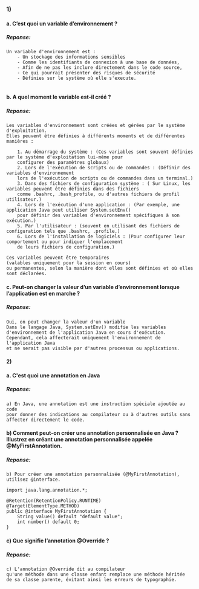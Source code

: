 ### 1)
#### a. C’est quoi un variable d’environnement ?

##### Reponse:
   ```
Un variable d'environnement est :
       - Un stockage des informations sensibles 
       - Comme les identifiants de connexion à une base de données, 
       - Afin de ne pas les inclure directement dans le code source,
       - Ce qui pourrait présenter des risques de sécurité
       - Définies sur le système où elle s'execute.
       
```

#### b. A quel moment le variable est-il créé ?

##### Reponse:
```
Les variables d'environnement sont créées et gérées par le système d'exploitation.
Elles peuvent être définies à différents moments et de différentes manières :

    1. Au démarrage du système : (Ces variables sont souvent définies par le système d'exploitation lui-même pour 
    configurer des paramètres globaux)
    2. Lors de l'exécution de scripts ou de commandes : (Définir des variables d'environnement 
    lors de l'exécution de scripts ou de commandes dans un terminal.)
    3. Dans des fichiers de configuration système : ( Sur Linux, les variables peuvent être définies dans des fichiers 
    comme .bashrc, .bash_profile, ou d'autres fichiers de profil utilisateur.)
    4. Lors de l'exécution d'une application : (Par exemple, une application Java peut utiliser System.setEnv() 
    pour définir des variables d'environnement spécifiques à son exécution.)
    5. Par l'utilisateur : (souvent en utilisant des fichiers de configuration tels que .bashrc, .profile,)
    6. Lors de l'installation de logiciels : (Pour configurer leur comportement ou pour indiquer l'emplacement 
    de leurs fichiers de configuration.)
    
Ces variables peuvent être temporaires 
(valables uniquement pour la session en cours) 
ou permanentes, selon la manière dont elles sont définies et où elles sont déclarées.

```

#### c. Peut-on changer la valeur d’un variable d’environnement lorsque l’application est en marche ?

##### Reponse:

```
Oui, on peut changer la valeur d'un variable
Dans le langage Java, System.setEnv() modifie les variables d'environnement de l'application Java en cours d'exécution. 
Cependant, cela affecterait uniquement l'environnement de l'application Java 
et ne serait pas visible par d'autres processus ou applications.
```
#### 2)
#### a. C'est quoi une annotation en Java

##### Reponse:

```
a) En Java, une annotation est une instruction spéciale ajoutée au code 
pour donner des indications au compilateur ou à d'autres outils sans affecter directement le code.
```

#### b) Comment peut-on créer une annotation personnalisée en Java ? Illustrez en créant une annotation personnalisée appelée @MyFirstAnnotation.

##### Reponse:

```
b) Pour créer une annotation personnalisée (@MyFirstAnnotation), utilisez @interface.

import java.lang.annotation.*;

@Retention(RetentionPolicy.RUNTIME)
@Target(ElementType.METHOD)
public @interface MyFirstAnnotation {
    String value() default "default value";
    int number() default 0;
}
```

#### c) Que signifie l’annotation @Override ?

##### Reponse:

```
c) L'annotation @Override dit au compilateur 
qu'une méthode dans une classe enfant remplace une méthode héritée 
de sa classe parente, évitant ainsi les erreurs de typographie.
```